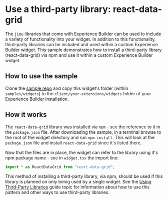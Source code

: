 # Use a third-party library: react-data-grid

The `jimu` libraries that come with Experience Builder can be used to include a variety of functionality into your widget. In addition to this functionality, third-party libraries can be included and used within a custom Experience Builder widget. This sample demonstrates how to install a third-party library (react-data-grid) via npm and use it within a custom Experience Builder widget.

## How to use the sample

Clone the [sample repo](https://github.com/esri/arcgis-experience-builder-sdk-resources) and copy this widget's folder (within `samples/widgets`) to the `client/your-extensions/widgets` folder of your Experience Builder installation.

## How it works

The `react-data-grid` library was installed via `npm` - see the reference to it in the `package.json` file. After downloading the sample, in a terminal browse to the root of the widget directory and run `npm install`. This will look at the `package.json` file and install `react-data-grid` since it's listed there.

Now that the files are in place, the widget can refer to the library using it's npm package name - see in `widget.tsx` the import line:

```js
import * as ReactDataGrid from "react-data-grid";
```

This method of installing a third-party library, via npm, should be used if this library is planned on only being used by a single widget. See the [Using Third-Party Libraries](/guide/third-party-libraries/) guide topic for information about how to use this pattern and other ways to use third-party libraries.
